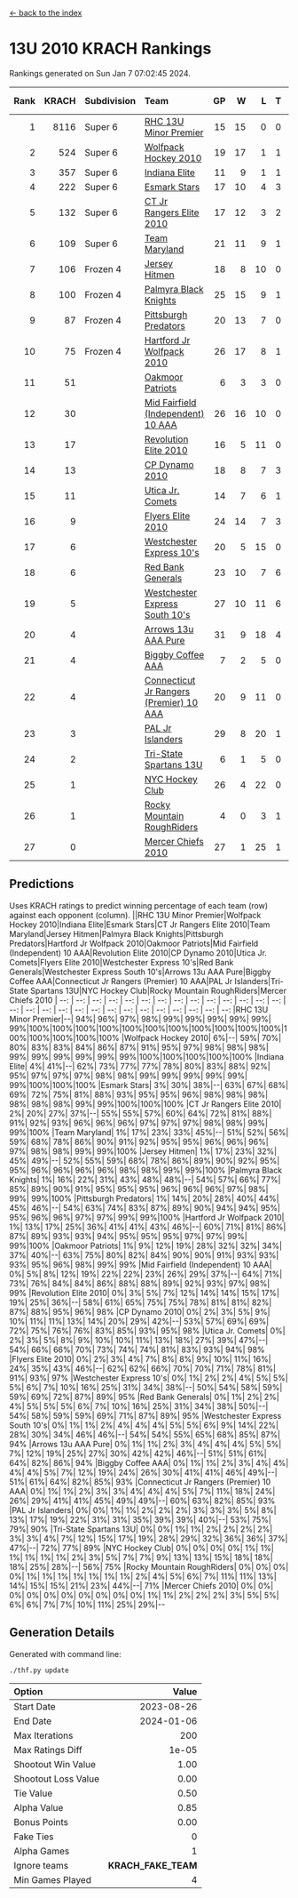 [<- back to the index](readme.md)
# 13U 2010 KRACH Rankings
Rankings generated on Sun Jan  7 07:02:45 2024.

Rank|KRACH|Subdivision|Team|GP|W|L|T|OTW|OTL|SoS|Exp Wins|Win Diff
---:|---:|:---|:---|---:|---:|---:|---:|---:|---:|---:|---:|---:
1|8116|Super 6|[RHC 13U Minor Premier](https://gamesheetstats.com/seasons/3664/teams/140959/schedule)|15|15|0|0|3|0|93|15.8|-0.0
2|524|Super 6|[Wolfpack Hockey 2010](https://gamesheetstats.com/seasons/3664/teams/140960/schedule)|19|17|1|1|0|1|51|18.4|0.0
3|357|Super 6|[Indiana Elite](https://gamesheetstats.com/seasons/3664/teams/144350/schedule)|11|9|1|1|0|0|69|10.4|0.0
4|222|Super 6|[Esmark Stars](https://gamesheetstats.com/seasons/3664/teams/140972/schedule)|17|10|4|3|0|2|984|12.4|0.0
5|132|Super 6|[CT Jr Rangers Elite 2010](https://gamesheetstats.com/seasons/3664/teams/140955/schedule)|17|12|3|2|1|0|489|13.9|0.0
6|109|Super 6|[Team Maryland](https://gamesheetstats.com/seasons/3664/teams/140976/schedule)|21|11|9|1|2|0|848|12.4|0.0
7|106|Frozen 4|[Jersey Hitmen](https://gamesheetstats.com/seasons/3664/teams/140961/schedule)|18|8|10|0|3|3|1424|8.9|0.0
8|100|Frozen 4|[Palmyra Black Knights](https://gamesheetstats.com/seasons/3664/teams/140973/schedule)|25|15|9|1|0|0|713|16.4|0.0
9|87|Frozen 4|[Pittsburgh Predators](https://gamesheetstats.com/seasons/3664/teams/140974/schedule)|20|13|7|0|1|0|96|13.9|0.0
10|75|Frozen 4|[Hartford Jr Wolfpack 2010](https://gamesheetstats.com/seasons/3664/teams/140957/schedule)|26|17|8|1|0|2|669|18.4|0.0
11|51||[Oakmoor Patriots](https://gamesheetstats.com/seasons/3664/teams/162748/schedule)|6|3|3|0|0|0|128|3.9|0.0
12|30||[Mid Fairfield (Independent) 10 AAA](https://gamesheetstats.com/seasons/3664/teams/140956/schedule)|26|16|10|0|3|2|74|16.9|0.0
13|17||[Revolution Elite 2010](https://gamesheetstats.com/seasons/3664/teams/140975/schedule)|16|5|11|0|0|0|585|5.9|0.0
14|13||[CP Dynamo 2010](https://gamesheetstats.com/seasons/3664/teams/140968/schedule)|18|8|7|3|1|2|62|10.4|0.0
15|11||[Utica Jr. Comets](https://gamesheetstats.com/seasons/3664/teams/140970/schedule)|14|7|6|1|2|0|31|8.4|0.0
16|9||[Flyers Elite 2010](https://gamesheetstats.com/seasons/3664/teams/140963/schedule)|24|14|7|3|0|0|17|16.4|0.0
17|6||[Westchester Express 10's](https://gamesheetstats.com/seasons/3664/teams/140967/schedule)|20|5|15|0|0|1|836|5.9|0.0
18|6||[Red Bank Generals](https://gamesheetstats.com/seasons/3664/teams/140962/schedule)|23|10|7|6|0|1|6|13.9|0.0
19|5||[Westchester Express South 10's](https://gamesheetstats.com/seasons/3664/teams/140971/schedule)|27|10|11|6|1|1|23|13.9|0.0
20|4||[Arrows 13u AAA Pure](https://gamesheetstats.com/seasons/3664/teams/140965/schedule)|31|9|18|4|1|2|59|11.9|0.0
21|4||[Biggby Coffee AAA](https://gamesheetstats.com/seasons/3664/teams/144347/schedule)|7|2|5|0|0|1|107|2.9|0.0
22|4||[Connecticut Jr Rangers (Premier) 10 AAA](https://gamesheetstats.com/seasons/3664/teams/140958/schedule)|20|9|11|0|1|0|12|9.9|0.0
23|3||[PAL Jr Islanders](https://gamesheetstats.com/seasons/3664/teams/140969/schedule)|29|8|20|1|0|1|35|9.4|0.0
24|2||[Tri-State Spartans 13U](https://gamesheetstats.com/seasons/3664/teams/144349/schedule)|6|1|5|0|1|0|72|1.9|0.0
25|1||[NYC Hockey Club](https://gamesheetstats.com/seasons/3664/teams/140966/schedule)|26|4|22|0|0|1|65|4.9|0.0
26|1||[Rocky Mountain RoughRiders](https://gamesheetstats.com/seasons/3664/teams/144348/schedule)|4|0|3|1|0|0|47|1.4|0.0
27|0||[Mercer Chiefs 2010](https://gamesheetstats.com/seasons/3664/teams/140964/schedule)|27|1|25|1|0|0|15|2.4|0.0

## Predictions
Uses KRACH ratings to predict winning percentage of each team (row) against each opponent (column).
||RHC 13U Minor Premier|Wolfpack Hockey 2010|Indiana Elite|Esmark Stars|CT Jr Rangers Elite 2010|Team Maryland|Jersey Hitmen|Palmyra Black Knights|Pittsburgh Predators|Hartford Jr Wolfpack 2010|Oakmoor Patriots|Mid Fairfield (Independent) 10 AAA|Revolution Elite 2010|CP Dynamo 2010|Utica Jr. Comets|Flyers Elite 2010|Westchester Express 10's|Red Bank Generals|Westchester Express South 10's|Arrows 13u AAA Pure|Biggby Coffee AAA|Connecticut Jr Rangers (Premier) 10 AAA|PAL Jr Islanders|Tri-State Spartans 13U|NYC Hockey Club|Rocky Mountain RoughRiders|Mercer Chiefs 2010
| --: | --: | --: | --: | --: | --: | --: | --: | --: | --: | --: | --: | --: | --: | --: | --: | --: | --: | --: | --: | --: | --: | --: | --: | --: | --: | --: | --: 
|RHC 13U Minor Premier|--| 94%| 96%| 97%| 98%| 99%| 99%| 99%| 99%| 99%| 99%|100%|100%|100%|100%|100%|100%|100%|100%|100%|100%|100%|100%|100%|100%|100%|100%
|Wolfpack Hockey 2010|  6%|--| 59%| 70%| 80%| 83%| 83%| 84%| 86%| 87%| 91%| 95%| 97%| 98%| 98%| 98%| 99%| 99%| 99%| 99%| 99%| 99%|100%|100%|100%|100%|100%
|Indiana Elite|  4%| 41%|--| 62%| 73%| 77%| 77%| 78%| 80%| 83%| 88%| 92%| 95%| 97%| 97%| 97%| 98%| 98%| 99%| 99%| 99%| 99%| 99%| 99%|100%|100%|100%
|Esmark Stars|  3%| 30%| 38%|--| 63%| 67%| 68%| 69%| 72%| 75%| 81%| 88%| 93%| 95%| 95%| 96%| 98%| 98%| 98%| 98%| 98%| 98%| 99%| 99%|100%|100%|100%
|CT Jr Rangers Elite 2010|  2%| 20%| 27%| 37%|--| 55%| 55%| 57%| 60%| 64%| 72%| 81%| 88%| 91%| 92%| 93%| 96%| 96%| 96%| 97%| 97%| 97%| 98%| 98%| 99%| 99%|100%
|Team Maryland|  1%| 17%| 23%| 33%| 45%|--| 51%| 52%| 56%| 59%| 68%| 78%| 86%| 90%| 91%| 92%| 95%| 95%| 96%| 96%| 96%| 97%| 98%| 98%| 99%| 99%|100%
|Jersey Hitmen|  1%| 17%| 23%| 32%| 45%| 49%|--| 52%| 55%| 59%| 68%| 78%| 86%| 89%| 90%| 92%| 95%| 95%| 96%| 96%| 96%| 96%| 98%| 98%| 99%| 99%|100%
|Palmyra Black Knights|  1%| 16%| 22%| 31%| 43%| 48%| 48%|--| 54%| 57%| 66%| 77%| 85%| 89%| 90%| 91%| 95%| 95%| 95%| 96%| 96%| 96%| 97%| 98%| 99%| 99%|100%
|Pittsburgh Predators|  1%| 14%| 20%| 28%| 40%| 44%| 45%| 46%|--| 54%| 63%| 74%| 83%| 87%| 89%| 90%| 94%| 94%| 95%| 95%| 96%| 96%| 97%| 97%| 99%| 99%|100%
|Hartford Jr Wolfpack 2010|  1%| 13%| 17%| 25%| 36%| 41%| 41%| 43%| 46%|--| 60%| 71%| 81%| 86%| 87%| 89%| 93%| 93%| 94%| 95%| 95%| 95%| 97%| 97%| 99%| 99%|100%
|Oakmoor Patriots|  1%|  9%| 12%| 19%| 28%| 32%| 32%| 34%| 37%| 40%|--| 63%| 75%| 80%| 82%| 84%| 90%| 90%| 91%| 93%| 93%| 93%| 95%| 96%| 98%| 99%| 99%
|Mid Fairfield (Independent) 10 AAA|  0%|  5%|  8%| 12%| 19%| 22%| 22%| 23%| 26%| 29%| 37%|--| 64%| 71%| 73%| 76%| 84%| 84%| 86%| 88%| 88%| 89%| 92%| 93%| 97%| 98%| 99%
|Revolution Elite 2010|  0%|  3%|  5%|  7%| 12%| 14%| 14%| 15%| 17%| 19%| 25%| 36%|--| 58%| 61%| 65%| 75%| 75%| 78%| 81%| 81%| 82%| 87%| 88%| 95%| 96%| 98%
|CP Dynamo 2010|  0%|  2%|  3%|  5%|  9%| 10%| 11%| 11%| 13%| 14%| 20%| 29%| 42%|--| 53%| 57%| 69%| 69%| 72%| 75%| 76%| 76%| 83%| 85%| 93%| 95%| 98%
|Utica Jr. Comets|  0%|  2%|  3%|  5%|  8%|  9%| 10%| 10%| 11%| 13%| 18%| 27%| 39%| 47%|--| 54%| 66%| 66%| 70%| 73%| 74%| 74%| 81%| 83%| 93%| 94%| 98%
|Flyers Elite 2010|  0%|  2%|  3%|  4%|  7%|  8%|  8%|  9%| 10%| 11%| 16%| 24%| 35%| 43%| 46%|--| 62%| 62%| 66%| 70%| 70%| 71%| 78%| 81%| 91%| 93%| 97%
|Westchester Express 10's|  0%|  1%|  2%|  2%|  4%|  5%|  5%|  5%|  6%|  7%| 10%| 16%| 25%| 31%| 34%| 38%|--| 50%| 54%| 58%| 59%| 59%| 69%| 72%| 87%| 89%| 95%
|Red Bank Generals|  0%|  1%|  2%|  2%|  4%|  5%|  5%|  5%|  6%|  7%| 10%| 16%| 25%| 31%| 34%| 38%| 50%|--| 54%| 58%| 59%| 59%| 69%| 71%| 87%| 89%| 95%
|Westchester Express South 10's|  0%|  1%|  1%|  2%|  4%|  4%|  4%|  5%|  5%|  6%|  9%| 14%| 22%| 28%| 30%| 34%| 46%| 46%|--| 54%| 54%| 55%| 65%| 68%| 85%| 87%| 94%
|Arrows 13u AAA Pure|  0%|  1%|  1%|  2%|  3%|  4%|  4%|  4%|  5%|  5%|  7%| 12%| 19%| 25%| 27%| 30%| 42%| 42%| 46%|--| 51%| 51%| 61%| 64%| 82%| 86%| 94%
|Biggby Coffee AAA|  0%|  1%|  1%|  2%|  3%|  4%|  4%|  4%|  4%|  5%|  7%| 12%| 19%| 24%| 26%| 30%| 41%| 41%| 46%| 49%|--| 51%| 61%| 64%| 82%| 85%| 93%
|Connecticut Jr Rangers (Premier) 10 AAA|  0%|  1%|  1%|  2%|  3%|  3%|  4%|  4%|  4%|  5%|  7%| 11%| 18%| 24%| 26%| 29%| 41%| 41%| 45%| 49%| 49%|--| 60%| 63%| 82%| 85%| 93%
|PAL Jr Islanders|  0%|  0%|  1%|  1%|  2%|  2%|  2%|  3%|  3%|  3%|  5%|  8%| 13%| 17%| 19%| 22%| 31%| 31%| 35%| 39%| 39%| 40%|--| 53%| 75%| 79%| 90%
|Tri-State Spartans 13U|  0%|  0%|  1%|  1%|  2%|  2%|  2%|  2%|  3%|  3%|  4%|  7%| 12%| 15%| 17%| 19%| 28%| 29%| 32%| 36%| 36%| 37%| 47%|--| 72%| 77%| 89%
|NYC Hockey Club|  0%|  0%|  0%|  0%|  1%|  1%|  1%|  1%|  1%|  1%|  2%|  3%|  5%|  7%|  7%|  9%| 13%| 13%| 15%| 18%| 18%| 18%| 25%| 28%|--| 56%| 75%
|Rocky Mountain RoughRiders|  0%|  0%|  0%|  0%|  1%|  1%|  1%|  1%|  1%|  1%|  1%|  2%|  4%|  5%|  6%|  7%| 11%| 11%| 13%| 14%| 15%| 15%| 21%| 23%| 44%|--| 71%
|Mercer Chiefs 2010|  0%|  0%|  0%|  0%|  0%|  0%|  0%|  0%|  0%|  0%|  1%|  1%|  2%|  2%|  2%|  3%|  5%|  5%|  6%|  6%|  7%|  7%| 10%| 11%| 25%| 29%|--

## Generation Details

Generated with command line:
```
./thf.py update
```

| Option | Value |
| :----- | ----: |
| Start Date | 2023-08-26 |
| End Date | 2024-01-06 |
| Max Iterations | 200 |
| Max Ratings Diff | 1e-05 |
| Shootout Win Value | 1.00 |
| Shootout Loss Value | 0.00 |
| Tie Value | 0.50 |
| Alpha Value | 0.85 |
| Bonus Points | 0.00 |
| Fake Ties | 0 |
| Alpha Games | 1 |
| Ignore teams | __KRACH_FAKE_TEAM__ |
| Min Games Played | 4 |

